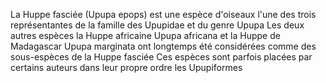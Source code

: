 La Huppe fasciée (Upupa epops) est une espèce d'oiseaux l'une des trois représentantes de la famille des Upupidae et du genre Upupa Les deux autres espèces la Huppe africaine Upupa africana et la Huppe de Madagascar Upupa marginata ont longtemps été considérées comme des sous-espèces de la Huppe fasciée Ces espèces sont parfois placées par certains auteurs dans leur propre ordre les Upupiformes